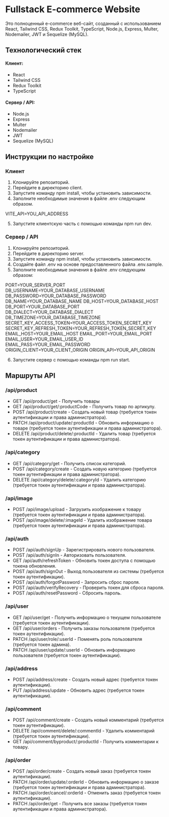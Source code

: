 # Fullstack E-commerce Website

Это полноценный e-commerce веб-сайт, созданный с использованием React, Tailwind CSS, Redux Toolkit, TypeScript, Node.js, Express, Multer, Nodemailer, JWT и Sequelize (MySQL).

## Технологический стек

#### Клиент:

- React
- Tailwind CSS
- Redux Toolkit
- TypeScript

#### Сервер / API:

- Node.js
- Express
- Multer
- Nodemailer
- JWT
- Sequelize (MySQL)

## Инструкции по настройке

### Клиент

1. Клонируйте репозиторий.
2. Перейдите в директорию client.
3. Запустите команду npm install, чтобы установить зависимости.
4. Заполните необходимые значения в файле .env следующим образом.

VITE_API=YOU_API_ADDRESS

5. Запустите клиентскую часть с помощью команды npm run dev.

### Сервер / API
 
1. Клонируйте репозиторий.
2. Перейдите в директорию server.
3. Запустите команду npm install, чтобы установить зависимости.
4. Создайте файл .env на основе предоставленного файла .env.sample.
5. Заполните необходимые значения в файле .env следующим образом:

PORT=YOUR_SERVER_PORT
DB_USERNAME=YOUR_DATABASE_USERNAME
DB_PASSWORD=YOUR_DATABASE_PASSWORD
DB_NAME=YOUR_DATABASE_NAME
DB_HOST=YOUR_DATABASE_HOST
DB_PORT=YOUR_DATABASE_PORT
DB_DIALECT=YOUR_DATABASE_DIALECT
DB_TIMEZONE=YOUR_DATABASE_TIMEZONE
SECRET_KEY_ACCESS_TOKEN=YOUR_ACCESS_TOKEN_SECRET_KEY
SECRET_KEY_REFRESH_TOKEN=YOUR_REFRESH_TOKEN_SECRET_KEY
EMAIL_HOST=YOUR_EMAIL_HOST
EMAIL_PORT=YOUR_EMAIL_PORT
EMAIL_USER=YOUR_EMAIL_USER_ID
EMAIL_PASS=YOUR_EMAIL_PASSWORD
ORIGIN_CLIENT=YOUR_CLIENT_ORIGIN
ORIGIN_API=YOUR_API_ORIGIN

6. Запустите сервер с помощью команды npm run start.

## Маршруты API

### /api/product

- GET /api/product/get - Получить товары
- GET /api/product/get/:productCode - Получить товар по артикулу.
- POST /api/product/create - Создать новый товар (требуется токен аутентификации и права администратора).
- PATCH /api/product/update/:productId - Обновить информацию о товаре (требуется токен аутентификации и права администратора).
- DELETE /api/product/delete/:productId - Удалить товар (требуется токен аутентификации и права администратора).

### /api/category

- GET /api/category/get - Получить список категорий.
- POST /api/category/create - Создать новую категорию (требуется токен аутентификации и права администратора).
- DELETE /api/category/delete/:categoryId - Удалить категорию (требуется токен аутентификации и права администратора).

### /api/image

- POST /api/image/upload - Загрузить изображение к товару (требуется токен аутентификации и права администратора).
- POST /api/image/delete/:imageId - Удалить изображение товара (требуется токен аутентификации и права администратора).

### /api/auth

- POST /api/auth/signUp - Зарегистрировать нового пользователя.
- POST /api/auth/signIn - Авторизовать пользователя.
- GET /api/auth/refreshToken - Обновить токен доступа с помощью токена обновления.
- POST /api/auth/signOut - Выход пользователя из системы (требуется токен аутентификации).
- POST /api/auth/forgotPassword - Запросить сброс пароля.
- POST /api/auth/verifyRecovery - Проверить токен для сброса пароля.
- POST /api/auth/resetPassword - Сбросить пароль.

### /api/user

- GET /api/user/get - Получить информацию о текущем пользователе (требуется токен аутентификации).
- GET /api/user/orders - Получить заказы пользователя (требуется токен аутентификации).
- PATCH /api/user/role/:userId - Поменять роль пользователя (требуется токен админа).
- PATCH /api/user/update/:userId - Обновить информацию пользователя (требуется токен аутентификации).

### /api/address

- POST /api/address/create - Создать новый адрес (требуется токен аутентификации).
- PUT /api/address/update - Обновить адрес (требуется токен аутентификации).

### /api/comment

- POST /api/comment/create - Создать новый комментарий (требуется токен аутентификации).
- DELETE /api/comment/delete/:commentId - Удалить комментарий (требуется токен аутентификации).
- GET /api/comment/byproduct/:productId - Получить комментарии к товару.

### /api/order

- POST /api/order/create - Создать новый заказ (требуется токен аутентификации).
- PATCH /api/order/update/:orderId - Обновить информацию о заказе (требуется токен аутентификации и права администратора).
- PATCH /api/order/cancel/:orderId - Отменить заказ (требуется токен аутентификации).
- PATCH /api/order/get - Получить все заказы (требуется токен аутентификации и права администратора).